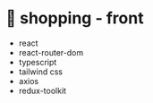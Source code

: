 # 🛒 shopping - front

- react
- react-router-dom
- typescript
- tailwind css
- axios
- redux-toolkit
